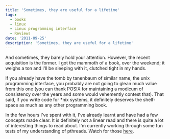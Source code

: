 ```yaml
---
title: 'Sometimes, they are useful for a lifetime'
tags:
  - books
  - linux
  - Linux programming interface
  - Reviews
date: '2011-09-25'
description: 'Sometimes, they are useful for a lifetime'
---
```


And sometimes, they barely hold your attention. However, the recent acquisition is the former. I got the mammoth of a book, over the weekend; it weighs a ton and I'll be sleeping with it, clutched tight in my hands.

If you already have the tomb by tanenbaum of similar name, the unix programming interface, you probably are not going to glean much value from this one (you can thank POSIX for maintaining a modicum of consistency over the years and some would vehemently contest that). That said, if you write code for \*nix systems, it definitely deserves the shelf-space as much as any other programming book. 

In the few hours I've spent with it, I've already learnt and have had a few concepts made clear. It is definitely not a linear read and there is quite a lot of interesting things to read about. I'm currently working through some fun tests of my understanding of pthreads. Watch for those [here][0].



[0]: https://github.com/shiva/fun